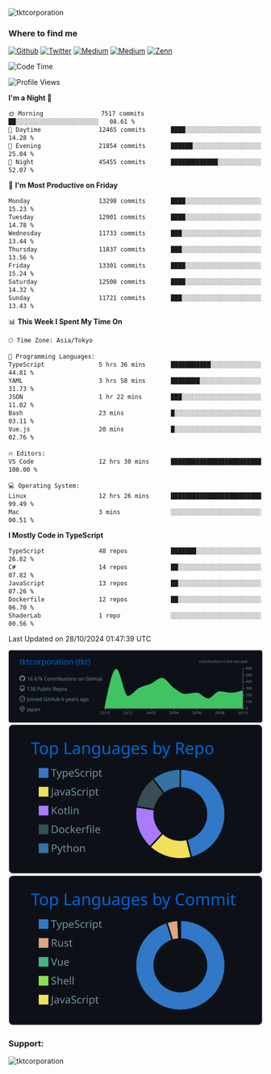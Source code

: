 <p align="left"> <img src="https://komarev.com/ghpvc/?username=tktcorporation&label=Profile%20views&color=0e75b6&style=flat" alt="tktcorporation" /> </p>

<h3>Where to find me</h3>
<p>
<a href="https://github.com/tktcorporation" target="_blank"><img alt="Github" src="https://img.shields.io/badge/GitHub-%2312100E.svg?&style=for-the-badge&logo=Github&logoColor=white" /></a>
<a href="https://twitter.com/tktcorporation" target="_blank"><img alt="Twitter" src="https://img.shields.io/badge/twitter-%231DA1F2.svg?&style=for-the-badge&logo=twitter&logoColor=white" /></a>
<a href="https://www.linkedin.com/in/tktcorporation" target="_blank"><img alt="Medium" src="https://img.shields.io/badge/linkdin-0a66c2.svg?&style=for-the-badge&logo=linkedin&logoColor=white" /></a>
<a href="https://qiita.com/tktcorporation" target="_blank"><img alt="Medium" src="https://img.shields.io/badge/qiita-55C500.svg?&style=for-the-badge&logo=qiita&logoColor=white" /></a>
<a href="https://zenn.dev/tktcorporation" target="_blank"><img alt="Zenn" src="https://img.shields.io/badge/Zenn-3EA8FF.svg?&style=for-the-badge&logo=Zenn&logoColor=white" /></a>
</p>
  
<!--START_SECTION:waka-->
![Code Time](http://img.shields.io/badge/Code%20Time-1%2C808%20hrs%2035%20mins-blue)

![Profile Views](http://img.shields.io/badge/Profile%20Views-0-blue)

**I'm a Night 🦉** 

```text
🌞 Morning                7517 commits        ██░░░░░░░░░░░░░░░░░░░░░░░   08.61 % 
🌆 Daytime                12465 commits       ████░░░░░░░░░░░░░░░░░░░░░   14.28 % 
🌃 Evening                21854 commits       ██████░░░░░░░░░░░░░░░░░░░   25.04 % 
🌙 Night                  45455 commits       █████████████░░░░░░░░░░░░   52.07 % 
```
📅 **I'm Most Productive on Friday** 

```text
Monday                   13298 commits       ████░░░░░░░░░░░░░░░░░░░░░   15.23 % 
Tuesday                  12901 commits       ████░░░░░░░░░░░░░░░░░░░░░   14.78 % 
Wednesday                11733 commits       ███░░░░░░░░░░░░░░░░░░░░░░   13.44 % 
Thursday                 11837 commits       ███░░░░░░░░░░░░░░░░░░░░░░   13.56 % 
Friday                   13301 commits       ████░░░░░░░░░░░░░░░░░░░░░   15.24 % 
Saturday                 12500 commits       ████░░░░░░░░░░░░░░░░░░░░░   14.32 % 
Sunday                   11721 commits       ███░░░░░░░░░░░░░░░░░░░░░░   13.43 % 
```


📊 **This Week I Spent My Time On** 

```text
🕑︎ Time Zone: Asia/Tokyo

💬 Programming Languages: 
TypeScript               5 hrs 36 mins       ███████████░░░░░░░░░░░░░░   44.81 % 
YAML                     3 hrs 58 mins       ████████░░░░░░░░░░░░░░░░░   31.73 % 
JSON                     1 hr 22 mins        ███░░░░░░░░░░░░░░░░░░░░░░   11.02 % 
Bash                     23 mins             █░░░░░░░░░░░░░░░░░░░░░░░░   03.11 % 
Vue.js                   20 mins             █░░░░░░░░░░░░░░░░░░░░░░░░   02.76 % 

🔥 Editors: 
VS Code                  12 hrs 30 mins      █████████████████████████   100.00 % 

💻 Operating System: 
Linux                    12 hrs 26 mins      █████████████████████████   99.49 % 
Mac                      3 mins              ░░░░░░░░░░░░░░░░░░░░░░░░░   00.51 % 
```

**I Mostly Code in TypeScript** 

```text
TypeScript               48 repos            ███████░░░░░░░░░░░░░░░░░░   26.82 % 
C#                       14 repos            ██░░░░░░░░░░░░░░░░░░░░░░░   07.82 % 
JavaScript               13 repos            ██░░░░░░░░░░░░░░░░░░░░░░░   07.26 % 
Dockerfile               12 repos            ██░░░░░░░░░░░░░░░░░░░░░░░   06.70 % 
ShaderLab                1 repo              ░░░░░░░░░░░░░░░░░░░░░░░░░   00.56 % 
```




 Last Updated on 28/10/2024 01:47:39 UTC
<!--END_SECTION:waka-->

[![](https://raw.githubusercontent.com/tktcorporation/tktcorporation/master/profile-summary-card-output/github_dark/0-profile-details.svg)](https://github.com/vn7n24fzkq/github-profile-summary-cards)
[![](https://raw.githubusercontent.com/tktcorporation/tktcorporation/master/profile-summary-card-output/github_dark/1-repos-per-language.svg)](https://github.com/vn7n24fzkq/github-profile-summary-cards) [![](https://raw.githubusercontent.com/tktcorporation/tktcorporation/master/profile-summary-card-output/github_dark/2-most-commit-language.svg)](https://github.com/vn7n24fzkq/github-profile-summary-cards)

<h3 align="left">Support:</h3>
<p><a href="https://www.buymeacoffee.com/tktcorporation"> <img align="left" src="https://cdn.buymeacoffee.com/buttons/v2/default-yellow.png" height="50" width="210" alt="tktcorporation" /></a></p><br><br>
